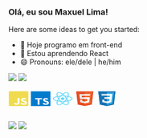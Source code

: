 ### Olá, eu sou Maxuel Lima!


Here are some ideas to get you started:

- 🔭 Hoje programo em front-end
- 🌱 Estou aprendendo React
- 😄 Pronouns: ele/dele | he/him

 <div> 
<img height ="180em" src = "https://github-readme-stats.vercel.app/api?username=maxuellima&show_icons=true&theme=algolia"/>
<img height ="180em" src = "https://github-readme-stats.vercel.app/api/top-langs/?username=anuraghazra&layout=compact&theme=algolia"/>
</div>
<div style="display: inline_block"><br>
  <img align="center" alt="Max-Js" height="30" width="40" src="https://raw.githubusercontent.com/devicons/devicon/master/icons/javascript/javascript-plain.svg">
  <img align="center" alt="Max-Ts" height="30" width="40" src="https://raw.githubusercontent.com/devicons/devicon/master/icons/typescript/typescript-plain.svg">
  <img align="center" alt="Max-React" height="30" width="40" src="https://raw.githubusercontent.com/devicons/devicon/master/icons/react/react-original.svg">
  <img align="center" alt="Max-HTML" height="30" width="40" src="https://raw.githubusercontent.com/devicons/devicon/master/icons/html5/html5-original.svg">
  <img align="center" alt="Max-CSS" height="30" width="40" src="https://raw.githubusercontent.com/devicons/devicon/master/icons/css3/css3-original.svg">
</div>

##
<div>
 <a href="https://www.linkedin.com/in/maxuel-lima/" target="_blank"><img src="https://img.shields.io/badge/-LinkedIn-%230077B5?style=for-the-badge&logo=linkedin&logoColor=white" target="_blank"></a> 
  <a href = "mailto:maxuellima20@gmail.com"><img src="https://img.shields.io/badge/-Gmail-%23333?style=for-the-badge&logo=gmail&logoColor=white" target="_blank"></a>
</div>
